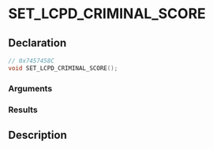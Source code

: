 # SET_LCPD_CRIMINAL_SCORE

## Declaration
```cpp
// 0x7457458C
void SET_LCPD_CRIMINAL_SCORE();
```

### Arguments

### Results

## Description

